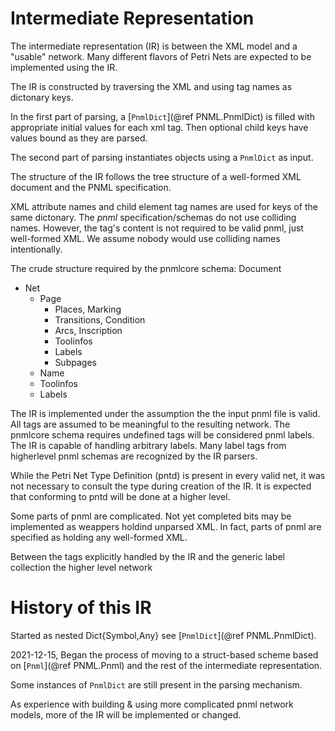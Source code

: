 # Intermediate Representation

The intermediate representation (IR) is between the XML model and
a "usable" network. Many different flavors of Petri Nets are expected 
to be implemented using the IR.

The IR is constructed by traversing the XML and using tag names as dictonary keys.

In the first part of parsing, a [`PnmlDict`](@ref PNML.PnmlDict) is filled with appropriate 
initial values for each xml tag. Then optional child keys have values bound 
as they are parsed. 

The second part of parsing instantiates objects using a `PnmlDict` as input.

The structure of the IR follows the tree structure of a well-formed XML document
and the PNML specification.

XML attribute names and child element tag names are used for keys 
of the same dictonary. The _pnml_ specification/schemas do not use colliding names.
However, the <toolspecific> tag's content is not required to be valid pnml, just
well-formed XML. We assume nobody would use colliding names intentionally.



The crude structure required by the pnmlcore schema:
Document
  - Net
    - Page
    	- Places, Marking
    	- Transitions, Condition
    	- Arcs, Inscription
    	- Toolinfos 
    	- Labels
    	- Subpages
    - Name
	- Toolinfos
	- Labels
	
The IR is implemented under the assumption the the input pnml file is valid.
All tags are assumed to be meaningful to the resulting network.
The pnmlcore schema requires undefined tags will be considered pnml labels.
The IR is capable of handling arbitrary labels.
Many label tags from higherlevel pnml schemas are recognized by the IR parsers.

While the Petri Net Type Definition (pntd) is present in every valid net,
it was not necessary to consult the type during creation of the IR. 
It is expected that conforming to pntd will be done at a higher level.

Some parts of pnml are complicated. Not yet completed bits may be implemented
as weappers holdind unparsed XML. In fact, parts of pnml are specified as holding 
any well-formed XML.

Between the tags explicitly handled by the IR and the generic label collection
the higher level network 

# History of this IR

Started as nested Dict{Symbol,Any} see [`PnmlDict`](@ref PNML.PnmlDict). 

2021-12-15, Began the process of moving to a struct-based scheme 
based on [`Pnml`](@ref PNML.Pnml) and the rest of the intermediate representation.

Some instances of `PnmlDict` are still present in the parsing mechanism.

As experience with building & using more complicated pnml network models,
more of the IR will be implemented or changed.


